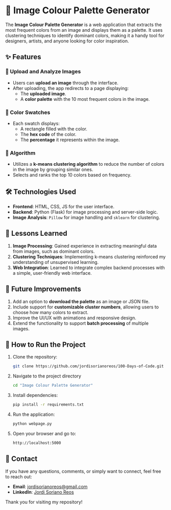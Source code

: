 # 🎨 Image Colour Palette Generator

The **Image Colour Palette Generator** is a web application that extracts the most frequent colors from an image and displays them as a palette. It uses clustering techniques to identify dominant colors, making it a handy tool for designers, artists, and anyone looking for color inspiration.

## ✨ Features

### 🌟 Upload and Analyze Images
- Users can **upload an image** through the interface.
- After uploading, the app redirects to a page displaying:
  - The **uploaded image**.
  - A **color palette** with the 10 most frequent colors in the image.

### 🎨 Color Swatches
- Each swatch displays:
  - A rectangle filled with the color.
  - The **hex code** of the color.
  - The **percentage** it represents within the image.

### 🧠 Algorithm
- Utilizes a **k-means clustering algorithm** to reduce the number of colors in the image by grouping similar ones.
- Selects and ranks the top 10 colors based on frequency.

## 🛠️ Technologies Used
- **Frontend**: HTML, CSS, JS for the user interface.
- **Backend**: Python (Flask) for image processing and server-side logic.
- **Image Analysis**: `Pillow` for image handling and `sklearn` for clustering.

## 🚀 Lessons Learned
1. **Image Processing**: Gained experience in extracting meaningful data from images, such as dominant colors.
2. **Clustering Techniques**: Implementing k-means clustering reinforced my understanding of unsupervised learning.
3. **Web Integration**: Learned to integrate complex backend processes with a simple, user-friendly web interface.

## 📝 Future Improvements
1. Add an option to **download the palette** as an image or JSON file.
2. Include support for **customizable cluster numbers**, allowing users to choose how many colors to extract.
3. Improve the UI/UX with animations and responsive design.
4. Extend the functionality to support **batch processing** of multiple images.

## 📂 How to Run the Project
1. Clone the repository:
   ```bash
   git clone https://github.com/jordisorianoreos/100-Days-of-Code.git
   ```
2. Navigate to the project directory
   ```bash
   cd "Image Colour Palette Generator"
   ```
3. Install dependencies:
   ```bash
   pip install -r requirements.txt
   ```
4. Run the application:
   ```bash
   python webpage.py
   ```
5. Open your browser and go to:
   ```bash
   http://localhost:5000
   ```
## 📧 Contact

If you have any questions, comments, or simply want to connect, feel free to reach out:

- **Email**: [jordisorianoreos@gmail.com](mailto:jordisorianoreos@gmail.com)
- **LinkedIn**: [Jordi Soriano Reos](https://www.linkedin.com/in/jordi-soriano-reos/)

Thank you for visiting my repository!
